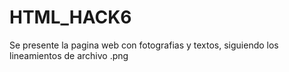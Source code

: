 # HTML_HACK6
Se presente la pagina web con fotografias y textos, siguiendo los lineamientos de archivo .png
